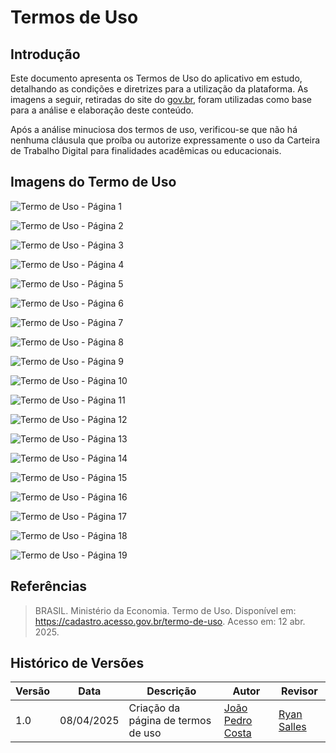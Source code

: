 # Termos de Uso

## Introdução

Este documento apresenta os Termos de Uso do aplicativo em estudo, detalhando as condições e diretrizes para a utilização da plataforma. As imagens a seguir, retiradas do site do [gov.br](https://cadastro.acesso.gov.br/termo-de-uso), foram utilizadas como base para a análise e elaboração deste conteúdo. 

Após a análise minuciosa dos termos de uso, verificou-se que não há nenhuma cláusula que proíba ou autorize expressamente o uso da Carteira de Trabalho Digital para finalidades acadêmicas ou educacionais.

## Imagens do Termo de Uso

![Termo de Uso - Página 1](../assets/termos_de_uso/1.png)

![Termo de Uso - Página 2](../assets/termos_de_uso/2.png)

![Termo de Uso - Página 3](../assets/termos_de_uso/3.png)

![Termo de Uso - Página 4](../assets/termos_de_uso/4.png)

![Termo de Uso - Página 5](../assets/termos_de_uso/5.png)

![Termo de Uso - Página 6](../assets/termos_de_uso/6.png)

![Termo de Uso - Página 7](../assets/termos_de_uso/7.png)

![Termo de Uso - Página 8](../assets/termos_de_uso/8.png)

![Termo de Uso - Página 9](../assets/termos_de_uso/9.png)

![Termo de Uso - Página 10](../assets/termos_de_uso/10.png)

![Termo de Uso - Página 11](../assets/termos_de_uso/11.png)

![Termo de Uso - Página 12](../assets/termos_de_uso/12.png)

![Termo de Uso - Página 13](../assets/termos_de_uso/13.png)

![Termo de Uso - Página 14](../assets/termos_de_uso/14.png)

![Termo de Uso - Página 15](../assets/termos_de_uso/15.png)

![Termo de Uso - Página 16](../assets/termos_de_uso/16.png)

![Termo de Uso - Página 17](../assets/termos_de_uso/17.png)

![Termo de Uso - Página 18](../assets/termos_de_uso/18.png)

![Termo de Uso - Página 19](../assets/termos_de_uso/19.png)

## Referências
> BRASIL. Ministério da Economia. Termo de Uso. Disponível em: <https://cadastro.acesso.gov.br/termo-de-uso>. Acesso em: 12 abr. 2025.

## Histórico de Versões

| Versão | Data       | Descrição                   | Autor             | Revisor         |
|--------|------------|-----------------------------|-------------------|-----------------|
| 1.0    | 08/04/2025 | Criação da página de termos de uso | [João Pedro Costa](https://github.com/johnaopedro) | [Ryan Salles](https://github.com/RA-Salles) |
